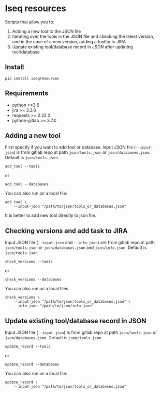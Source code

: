 # Iseq resources

Scripts that allow you to:
1) Adding a new tool to the JSON file
2) Iterating over the tools in the JSON file and checking the latest version, and in the case of a new version, adding a tooltip to JIRA
3) Update existing tool/database record in JSON after updating tool/database

## Install

```
pip install iseqresources
```

## Requirements

- python >=3.6
- jira >= 3.3.0
- requests >= 2.22.0
- python-gitlab >= 3.7.0


## Adding a new tool

First specify if you want to add tool or database. Input JSON file (`--input-json`) is from gitlab repo at path `json/tools.json` or `json/databases.json`. Default is `json/tools.json`.

```
add_tool --tools
```
or
```
add_tool --databases
```

You can also run on a local file:

```
add_tool \
    --input-json "/path/to/json/tools_or_databases.json"
```

It is better to add new tool directly to json file.

## Checking versions and add task to JIRA

Input JSON file (`--input-json` and `--info-json`) are from gitlab repo at path `json/tools.json` or `json/databases.json` and `json/info.json`. Default is `json/tools.json`.

```
check_versions --tools
```
or
```
check_versions --databases
```

You can also run on a local files:

```
check_versions \
    --input-json "/path/to/json/tools_or_databases.json" \
    --info-json "/path/to/json/info.json"
```

## Update existing tool/database record in JSON

Input JSON file (`--input-json`) is from gitlab repo at path `json/tools.json` or `json/databases.json`. Default is `json/tools.json`.

```
update_record --tools
```
or
```
update_record --databases
```

You can also run on a local file:

```
update_record \
    --input-json "/path/to/json/tools_or_databases.json"
```
